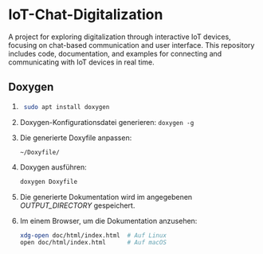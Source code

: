 # IoT-Chat-Digitalization
A project for exploring digitalization through interactive IoT devices, focusing on chat-based communication and user interface. This repository includes code, documentation, and examples for connecting and communicating with IoT devices in real time.



## Doxygen
1. ```bash
    sudo apt install doxygen
2. Doxygen-Konfigurationsdatei generieren:
    ``` doxygen -g ```
3. Die generierte Doxyfile anpassen:
    ```plaintext
    ~/Doxyfile/
4. Doxygen ausführen:
    ```bash
    doxygen Doxyfile
5. Die generierte Dokumentation wird im angegebenen *OUTPUT_DIRECTORY* gespeichert.

6. Im einem Browser, um die Dokumentation anzusehen:
    ```bash
    xdg-open doc/html/index.html  # Auf Linux
    open doc/html/index.html      # Auf macOS